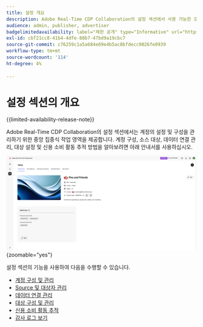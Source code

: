 ```yaml
---
title: 설정 개요
description: Adobe Real-Time CDP Collaboration의 설정 섹션에서 사용 가능한 모든 옵션 및 워크플로 이해
audience: admin, publisher, advertiser
badgelimitedavailability: label="제한 공개" type="Informative" url="https://helpx.adobe.com/kr/legal/product-descriptions/real-time-customer-data-platform-collaboration.html newtab=true"
exl-id: cbf21cc8-41b4-4dfe-88b7-47bd9a19cbc7
source-git-commit: c76259c1a5a684e69e4b5ac8bfdecc9026fe0939
workflow-type: tm+mt
source-wordcount: '114'
ht-degree: 4%

---
```


# 설정 섹션의 개요

{{limited-availability-release-note}}

Adobe Real-Time CDP Collaboration의 설정 섹션에서는 계정의 설정 및 구성을 관리하기 위한 중앙 집중식 작업 영역을 제공합니다. 계정 구성, 소스 대상, 데이터 연결 관리, 대상 설정 및 신용 소비 활동 추적 방법을 알아보려면 아래 안내서를 사용하십시오.

![현재 설정에 대한 개요를 제공하는 계정의 설정 작업 영역입니다.](/help/assets/setup/overview.png){zoomable="yes"}

설정 섹션의 기능을 사용하여 다음을 수행할 수 있습니다.

* [계정 구성 및 관리](/help/guide/setup/onboard-account.md)
* [Source 및 대상자 관리](/help/guide/setup/onboard-audiences.md)
* [데이터 연결 관리](/help/guide/setup/manage-data-connection.md)
* [대상 구성 및 관리](/help/guide/setup/manage-destinations.md)
* [신용 소비 활동 추적](/help/guide/setup/my-activity.md)
* [감사 로그 보기](/help/guide/setup/audit-logs.md)
